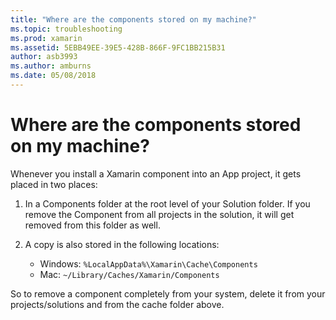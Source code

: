```yaml
---
title: "Where are the components stored on my machine?"
ms.topic: troubleshooting
ms.prod: xamarin
ms.assetid: 5EBB49EE-39E5-428B-866F-9FC1BB215B31
author: asb3993
ms.author: amburns
ms.date: 05/08/2018
---
```


# Where are the components stored on my machine?

Whenever you install a Xamarin component into an App project, it gets placed in two places:

1. In a Components folder at the root level of your Solution folder. If you remove the Component from all projects in the solution, it will get removed from this folder as well.

2. A copy is also stored in the following locations:
    - Windows: `%LocalAppData%\Xamarin\Cache\Components`
    - Mac: `~/Library/Caches/Xamarin/Components`

So to remove a component completely from your system, delete it from your projects/solutions and from the cache folder above.
